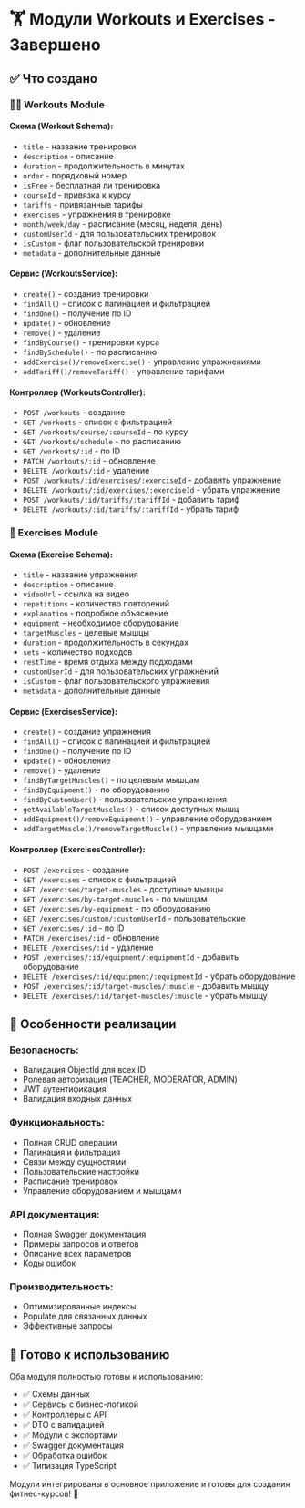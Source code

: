# 🏋️ Модули Workouts и Exercises - Завершено

## ✅ Что создано

### 🏃‍♂️ **Workouts Module**

#### **Схема (Workout Schema):**
- `title` - название тренировки
- `description` - описание
- `duration` - продолжительность в минутах
- `order` - порядковый номер
- `isFree` - бесплатная ли тренировка
- `courseId` - привязка к курсу
- `tariffs` - привязанные тарифы
- `exercises` - упражнения в тренировке
- `month/week/day` - расписание (месяц, неделя, день)
- `customUserId` - для пользовательских тренировок
- `isCustom` - флаг пользовательской тренировки
- `metadata` - дополнительные данные

#### **Сервис (WorkoutsService):**
- `create()` - создание тренировки
- `findAll()` - список с пагинацией и фильтрацией
- `findOne()` - получение по ID
- `update()` - обновление
- `remove()` - удаление
- `findByCourse()` - тренировки курса
- `findBySchedule()` - по расписанию
- `addExercise()/removeExercise()` - управление упражнениями
- `addTariff()/removeTariff()` - управление тарифами

#### **Контроллер (WorkoutsController):**
- `POST /workouts` - создание
- `GET /workouts` - список с фильтрацией
- `GET /workouts/course/:courseId` - по курсу
- `GET /workouts/schedule` - по расписанию
- `GET /workouts/:id` - по ID
- `PATCH /workouts/:id` - обновление
- `DELETE /workouts/:id` - удаление
- `POST /workouts/:id/exercises/:exerciseId` - добавить упражнение
- `DELETE /workouts/:id/exercises/:exerciseId` - убрать упражнение
- `POST /workouts/:id/tariffs/:tariffId` - добавить тариф
- `DELETE /workouts/:id/tariffs/:tariffId` - убрать тариф

### 💪 **Exercises Module**

#### **Схема (Exercise Schema):**
- `title` - название упражнения
- `description` - описание
- `videoUrl` - ссылка на видео
- `repetitions` - количество повторений
- `explanation` - подробное объяснение
- `equipment` - необходимое оборудование
- `targetMuscles` - целевые мышцы
- `duration` - продолжительность в секундах
- `sets` - количество подходов
- `restTime` - время отдыха между подходами
- `customUserId` - для пользовательских упражнений
- `isCustom` - флаг пользовательского упражнения
- `metadata` - дополнительные данные

#### **Сервис (ExercisesService):**
- `create()` - создание упражнения
- `findAll()` - список с пагинацией и фильтрацией
- `findOne()` - получение по ID
- `update()` - обновление
- `remove()` - удаление
- `findByTargetMuscles()` - по целевым мышцам
- `findByEquipment()` - по оборудованию
- `findByCustomUser()` - пользовательские упражнения
- `getAvailableTargetMuscles()` - список доступных мышц
- `addEquipment()/removeEquipment()` - управление оборудованием
- `addTargetMuscle()/removeTargetMuscle()` - управление мышцами

#### **Контроллер (ExercisesController):**
- `POST /exercises` - создание
- `GET /exercises` - список с фильтрацией
- `GET /exercises/target-muscles` - доступные мышцы
- `GET /exercises/by-target-muscles` - по мышцам
- `GET /exercises/by-equipment` - по оборудованию
- `GET /exercises/custom/:customUserId` - пользовательские
- `GET /exercises/:id` - по ID
- `PATCH /exercises/:id` - обновление
- `DELETE /exercises/:id` - удаление
- `POST /exercises/:id/equipment/:equipmentId` - добавить оборудование
- `DELETE /exercises/:id/equipment/:equipmentId` - убрать оборудование
- `POST /exercises/:id/target-muscles/:muscle` - добавить мышцу
- `DELETE /exercises/:id/target-muscles/:muscle` - убрать мышцу

## 🔧 **Особенности реализации**

### **Безопасность:**
- Валидация ObjectId для всех ID
- Ролевая авторизация (TEACHER, MODERATOR, ADMIN)
- JWT аутентификация
- Валидация входных данных

### **Функциональность:**
- Полная CRUD операции
- Пагинация и фильтрация
- Связи между сущностями
- Пользовательские настройки
- Расписание тренировок
- Управление оборудованием и мышцами

### **API документация:**
- Полная Swagger документация
- Примеры запросов и ответов
- Описание всех параметров
- Коды ошибок

### **Производительность:**
- Оптимизированные индексы
- Populate для связанных данных
- Эффективные запросы

## 🎯 **Готово к использованию**

Оба модуля полностью готовы к использованию:
- ✅ Схемы данных
- ✅ Сервисы с бизнес-логикой
- ✅ Контроллеры с API
- ✅ DTO с валидацией
- ✅ Модули с экспортами
- ✅ Swagger документация
- ✅ Обработка ошибок
- ✅ Типизация TypeScript

Модули интегрированы в основное приложение и готовы для создания фитнес-курсов! 🚀
